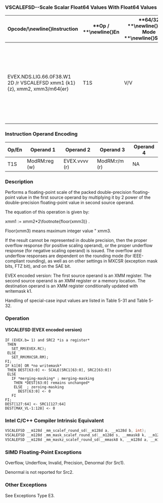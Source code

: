### VSCALEFSD--Scale Scalar Float64 Values With Float64 Values


|**Opcode/**\newline{}**Instruction**|**Op / **\newline{}**En**|**64/32 **\newline{}**bit Mode **\newline{}**Support**|**CPUID **\newline{}**Feature **\newline{}**Flag**|**Description**|
|------------------------------------|-------------------------|------------------------------------------------------|--------------------------------------------------|---------------|
|EVEX.NDS.LIG.66.0F38.W1 2D /r VSCALEFSD xmm1 {k1}{z}, xmm2, xmm3/m64{er}|T1S|V/V|AVX512F|Scale the scalar double-precision floating-point values in xmm2 using the value from xmm3/m64. Under writemask k1.|
### Instruction Operand Encoding


|Op/En|Operand 1|Operand 2|Operand 3|Operand 4|
|-----|---------|---------|---------|---------|
|T1S|ModRM:reg (w)|EVEX.vvvv (r)|ModRM:r/m (r)|NA|
### Description


Performs a floating-point scale of the packed double-precision floating-point value in the first source operand by multiplying it by 2 power of the double-precision floating-point value in second source operand.

The equation of this operation is given by:

xmm1 := xmm2*2\footnote{floor(xmm3)} .

Floor(xmm3) means maximum integer value  " xmm3.

If the result cannot be represented in double precision, then the proper overflow response (for positive scaling operand), or the proper underflow response (for negative scaling operand) is issued. The overflow and underflow responses are dependent on the rounding mode (for IEEE-compliant rounding), as well as on other settings in MXCSR (exception mask bits, FTZ bit), and on the SAE bit.

EVEX encoded version: The first source operand is an XMM register. The second source operand is an XMM register or a memory location. The destination operand is an XMM register conditionally updated with writemask k1.

Handling of special-case input values are listed in Table 5-31 and Table 5-32.


### Operation
#### VSCALEFSD (EVEX encoded version)
```info-verb
IF (EVEX.b= 1) and SRC2 *is a register*
 THEN
   SET_RM(EVEX.RC);
 ELSE 
   SET_RM(MXCSR.RM);
FI;
IF k1[0] OR *no writemask*
 THEN DEST[63:0]  <- SCALE(SRC1[63:0], SRC2[63:0])
 ELSE 
   IF *merging-masking* ; merging-masking
    THEN *DEST[63:0] remains unchanged*
    ELSE  ; zeroing-masking
      DEST[63:0] <-  0
   FI
FI;
DEST[127:64] <-  SRC1[127:64]
DEST[MAX_VL-1:128]  <- 0
```

### Intel C/C++ Compiler Intrinsic Equivalent

```cpp
VSCALEFSD __m128d _mm_scalef_round_sd(__m128d a, __m128d b, int);
VSCALEFSD __m128d _mm_mask_scalef_round_sd(__m128d s, __mmask8 k, __m128d a, __m128d b, int);
VSCALEFSD __m128d _mm_maskz_scalef_round_sd(__mmask8 k, __m128d a, __m128d b, int);
```
### SIMD Floating-Point Exceptions


Overflow, Underflow, Invalid, Precision, Denormal (for Src1).

Denormal is not reported for Src2.

### Other Exceptions


See Exceptions Type E3.

